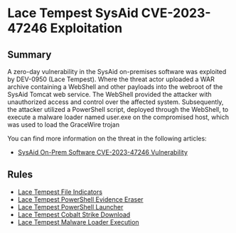 # Lace Tempest SysAid CVE-2023-47246 Exploitation

## Summary

A zero-day vulnerability in the SysAid on-premises software was exploited by DEV-0950 (Lace Tempest). Where the threat actor uploaded a WAR archive containing a WebShell and other payloads into the webroot of the SysAid Tomcat web service. The WebShell provided the attacker with unauthorized access and control over the affected system. Subsequently, the attacker utilized a PowerShell script, deployed through the WebShell, to execute a malware loader named user.exe on the compromised host, which was used to load the GraceWire trojan

You can find more information on the threat in the following articles:

- [SysAid On-Prem Software CVE-2023-47246 Vulnerability](https://www.sysaid.com/blog/service-desk/on-premise-software-security-vulnerability-notification)

## Rules

- [Lace Tempest File Indicators](./file_event_win_apt_lace_tempest_indicators.yml)
- [Lace Tempest PowerShell Evidence Eraser](./posh_ps_apt_lace_tempest_eraser_script.yml)
- [Lace Tempest PowerShell Launcher](./posh_ps_apt_lace_tempest_malware_launcher.yml)
- [Lace Tempest Cobalt Strike Download](./proc_creation_win_apt_lace_tempest_cobalt_strike_download.yml)
- [Lace Tempest Malware Loader Execution](./proc_creation_win_apt_lace_tempest_loader_execution.yml)
